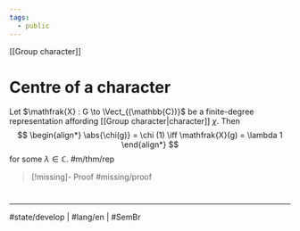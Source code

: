 ```yaml
---
tags:
  - public
---
```

[[Group character]]
# Centre of a character

Let $\mathfrak{X} : G \to \Vect_{(\mathbb{C})}$ be a finite-degree representation affording [[Group character|character]] $\chi$.
Then 
$$
\begin{align*}
\abs{\chi(g)} = \chi (1) \iff \mathfrak{X}(g) = \lambda 1
\end{align*} 
$$
for some $\lambda \in \mathbb{C}$. #m/thm/rep 

> [!missing]- Proof
> #missing/proof


#
---
#state/develop | #lang/en | #SemBr
